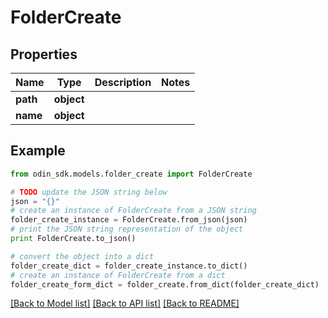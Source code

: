 # FolderCreate


## Properties

Name | Type | Description | Notes
------------ | ------------- | ------------- | -------------
**path** | **object** |  | 
**name** | **object** |  | 

## Example

```python
from odin_sdk.models.folder_create import FolderCreate

# TODO update the JSON string below
json = "{}"
# create an instance of FolderCreate from a JSON string
folder_create_instance = FolderCreate.from_json(json)
# print the JSON string representation of the object
print FolderCreate.to_json()

# convert the object into a dict
folder_create_dict = folder_create_instance.to_dict()
# create an instance of FolderCreate from a dict
folder_create_form_dict = folder_create.from_dict(folder_create_dict)
```
[[Back to Model list]](../README.md#documentation-for-models) [[Back to API list]](../README.md#documentation-for-api-endpoints) [[Back to README]](../README.md)


